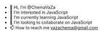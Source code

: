 - 👋 Hi, I’m @ChemaVaZa
- 👀 I’m interested in JavaScript
- 🌱 I’m currently learning JavaScript
- 💞️ I’m looking to collaborate on JavaScript
- 📫 How to reach me vazachema@gmail.com

<!---
ChemaVaZa/ChemaVaZa is a ✨ special ✨ repository because its `README.md` (this file) appears on your GitHub profile.
You can click the Preview link to take a look at your changes.
--->
